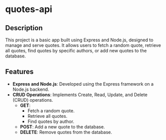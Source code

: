 # quotes-api

## Description

This project is a basic app built using Express and Node.js, designed to manage and serve quotes. It allows users to fetch a random quote, retrieve all quotes, find quotes by specific authors, or add new quotes to the database.

## Features

- **Express and Node.js**: Developed using the Express framework on a Node.js backend.
- **CRUD Operations**: Implements Create, Read, Update, and Delete (CRUD) operations.
  - **GET**:
    - Fetch a random quote.
    - Retrieve all quotes.
    - Find quotes by author.
  - **POST**: Add a new quote to the database.
  - **DELETE**: Remove quotes from the database.
